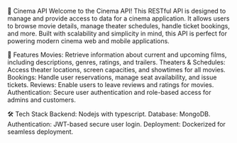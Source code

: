 🎥 Cinema API
Welcome to the Cinema API! This RESTful API is designed to manage and provide access to data for a cinema application. It allows users to browse movie details, manage theater schedules, handle ticket bookings, and more. Built with scalability and simplicity in mind, this API is perfect for powering modern cinema web and mobile applications.

🚀 Features
Movies: Retrieve information about current and upcoming films, including descriptions, genres, ratings, and trailers.
Theaters & Schedules: Access theater locations, screen capacities, and showtimes for all movies.
Bookings: Handle user reservations, manage seat availability, and issue tickets.
Reviews: Enable users to leave reviews and ratings for movies.
Authentication: Secure user authentication and role-based access for admins and customers.

🛠️ Tech Stack
Backend: Nodejs with typescript.
Database: MongoDB.
Authentication: JWT-based secure user login.
Deployment: Dockerized for seamless deployment.